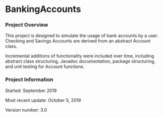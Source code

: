# BankingAccounts

### Project Overview
This project is designed to simulate the usage of bank accounts by a user. Checking and Savings Accounts are derived from an abstract Account class. 

Incremental additions of functionality were included over time, including abstract class structuring, Javadoc documentation, package structuring, and unit testing for Account functions.

### Project Information
Started: September 2019

Most recent update: October 5, 2019

Version number: 3.0

